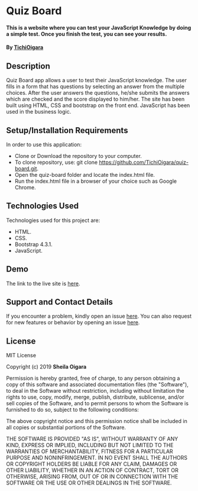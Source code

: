 # Quiz Board
#### This is a website where you can test your JavaScript Knowledge by doing a simple test. Once you finish the test, you can see your results.
#### By [TichiOigara](https://github.com/TichiOigara)
## Description
Quiz Board app allows a user to test their JavaScript knowledge. The user fills in a form that has questions by selecting an answer from the multiple choices. After the user answers the questions, he/she submits the answers which are checked and the score displayed to him/her. The site has been built using HTML, CSS and bootstrap on the front end. JavaScript has been used in the business logic.
## Setup/Installation Requirements
In order to use this application:
* Clone or Download the repository to your computer.
* To clone repository, use: git clone https://github.com/TichiOigara/quiz-board.git.
* Open the quiz-board folder and locate the index.html file.
* Run the index.html file in a browser of your choice such as Google Chrome.

## Technologies Used
Technologies used for this project are:
* HTML.
* CSS.
* Bootstrap 4.3.1.
* JavaScript.
## Demo
The link to the live site is <a href="https://tichioigara.github.io/quiz-board/" > here</a>.
## Support and Contact Details
If you encounter a problem, kindly open an issue <a href="https://github.com/TichiOigara/quiz-board/issues/new">here</a>.
You can also request for new features or behavior by opening an issue <a href="https://github.com/TichiOigara/quiz-board/issues/new">here</a>.
## License

MIT License

Copyright (c)  2019 **Sheila Oigara**

Permission is hereby granted, free of charge, to any person obtaining a copy of this software and associated documentation files (the "Software"), to deal in the Software without restriction, including without limitation the rights to use, copy, modify, merge, publish, distribute, sublicense, and/or sell copies of the Software, and to permit persons to whom the Software is furnished to do so, subject to the following conditions:

The above copyright notice and this permission notice shall be included in all copies or substantial portions of the Software.

THE SOFTWARE IS PROVIDED "AS IS", WITHOUT WARRANTY OF ANY KIND, EXPRESS OR IMPLIED, INCLUDING BUT NOT LIMITED TO THE WARRANTIES OF MERCHANTABILITY, FITNESS FOR A PARTICULAR PURPOSE AND NONINFRINGEMENT. IN NO EVENT SHALL THE AUTHORS OR COPYRIGHT HOLDERS BE LIABLE FOR ANY CLAIM, DAMAGES OR OTHER LIABILITY, WHETHER IN AN ACTION OF CONTRACT, TORT OR OTHERWISE, ARISING FROM, OUT OF OR IN CONNECTION WITH THE SOFTWARE OR THE USE OR OTHER DEALINGS IN THE SOFTWARE.
